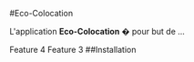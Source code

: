 #Eco-Colocation

L'application <strong>Eco-Colocation</strong> � pour but de ...

Feature 4
Feature 3
##Installation


